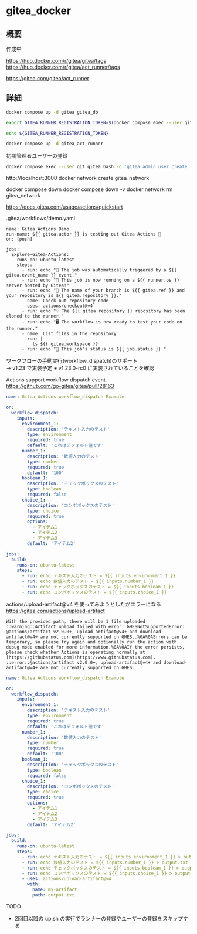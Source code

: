 # gitea_docker

## 概要
作成中

https://hub.docker.com/r/gitea/gitea/tags  
https://hub.docker.com/r/gitea/act_runner/tags  

https://gitea.com/gitea/act_runner

## 詳細

```sh
docker compose up -d gitea gitea_db
```

```sh
export GITEA_RUNNER_REGISTRATION_TOKEN=$(docker compose exec --user git gitea bash -c 'gitea actions generate-runner-token')
```

```sh
echo ${GITEA_RUNNER_REGISTRATION_TOKEN}
```

```sh
docker compose up -d gitea_act_runner
```

初期管理者ユーザーの登録
```sh
docker compose exec --user git gitea bash -c 'gitea admin user create --username gitea --password gitea --email gitea@example.com --admin'
```

http://localhost:3000
docker network create gitea_network

docker compose down
docker compose down -v
docker network rm gitea_network

https://docs.gitea.com/usage/actions/quickstart

.gitea/workflows/demo.yaml
```
name: Gitea Actions Demo
run-name: ${{ gitea.actor }} is testing out Gitea Actions 🚀
on: [push]

jobs:
  Explore-Gitea-Actions:
    runs-on: ubuntu-latest
    steps:
      - run: echo "🎉 The job was automatically triggered by a ${{ gitea.event_name }} event."
      - run: echo "🐧 This job is now running on a ${{ runner.os }} server hosted by Gitea!"
      - run: echo "🔎 The name of your branch is ${{ gitea.ref }} and your repository is ${{ gitea.repository }}."
      - name: Check out repository code
        uses: actions/checkout@v4
      - run: echo "💡 The ${{ gitea.repository }} repository has been cloned to the runner."
      - run: echo "🖥️ The workflow is now ready to test your code on the runner."
      - name: List files in the repository
        run: |
          ls ${{ gitea.workspace }}
      - run: echo "🍏 This job's status is ${{ job.status }}."
```

ワークフローの手動実行(workflow_dispatch)のサポート  
→ v1.23 で実装予定 ※ v1.23.0-rc0 に実装されていることを確認 

Actions support workflow dispatch event  
https://github.com/go-gitea/gitea/pull/28163  

```yaml
name: Gitea Actions workflow_dispatch Example

on:
  workflow_dispatch:
    inputs:
      environment_1:
        description: 'テキスト入力のテスト'
        type: environment
        required: true
        default: 'これはデフォルト値です'
      number_1:
        description: '数値入力のテスト'
        type: number
        required: true
        default: '100'
      boolean_1:
        description: 'チェックボックスのテスト'
        type: boolean
        required: false
      choice_1:
        description: 'コンボボックスのテスト'
        type: choice
        required: true
        options:
          - アイテム1
          - アイテム2
          - アイテム3
        default: 'アイテム2'

jobs:
  build:
    runs-on: ubuntu-latest
    steps:
      - run: echo テキスト入力のテスト = ${{ inputs.environment_1 }}
      - run: echo 数値入力のテスト = ${{ inputs.number_1 }}
      - run: echo チェックボックスのテスト = ${{ inputs.boolean_1 }}
      - run: echo コンボボックスのテスト = ${{ inputs.choice_1 }}
```

actions/upload-artifact@v4 を使ってみようとしたがエラーになる  
https://gitea.com/actions/upload-artifact  
```
With the provided path, there will be 1 file uploaded
::warning::Artifact upload failed with error: GHESNotSupportedError: @actions/artifact v2.0.0+, upload-artifact@v4+ and download-artifact@v4+ are not currently supported on GHES..%0A%0AErrors can be temporary, so please try again and optionally run the action with debug mode enabled for more information.%0A%0AIf the error persists, please check whether Actions is operating normally at [https://githubstatus.com](https://www.githubstatus.com).
::error::@actions/artifact v2.0.0+, upload-artifact@v4+ and download-artifact@v4+ are not currently supported on GHES.
```

```yaml
name: Gitea Actions workflow_dispatch Example

on:
  workflow_dispatch:
    inputs:
      environment_1:
        description: 'テキスト入力のテスト'
        type: environment
        required: true
        default: 'これはデフォルト値です'
      number_1:
        description: '数値入力のテスト'
        type: number
        required: true
        default: '100'
      boolean_1:
        description: 'チェックボックスのテスト'
        type: boolean
        required: false
      choice_1:
        description: 'コンボボックスのテスト'
        type: choice
        required: true
        options:
          - アイテム1
          - アイテム2
          - アイテム3
        default: 'アイテム2'

jobs:
  build:
    runs-on: ubuntu-latest
    steps:
      - run: echo テキスト入力のテスト = ${{ inputs.environment_1 }} > output.txt
      - run: echo 数値入力のテスト = ${{ inputs.number_1 }} > output.txt
      - run: echo チェックボックスのテスト = ${{ inputs.boolean_1 }} > output.txt
      - run: echo コンボボックスのテスト = ${{ inputs.choice_1 }} > output.txt
      - uses: actions/upload-artifact@v4
        with:
          name: my-artifact
          path: output.txt
```

TODO
* 2回目以降の up.sh の実行でランナーの登録やユーザーの登録をスキップする